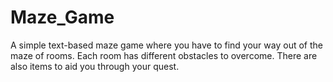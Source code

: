 # Maze_Game
A simple text-based maze game where you have to find your way out of the maze of rooms. Each room has different obstacles to overcome. There are also items to aid you through your quest.
